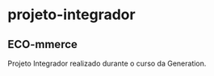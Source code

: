 # projeto-integrador

  <h2>ECO-mmerce</h2>
    <p> Projeto Integrador realizado durante o curso da Generation.
    </p>
